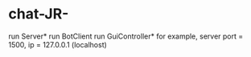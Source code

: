 # chat-JR-
run Server* 
run BotClient 
run GuiController*
for example, server port = 1500, ip = 127.0.0.1 (localhost)
